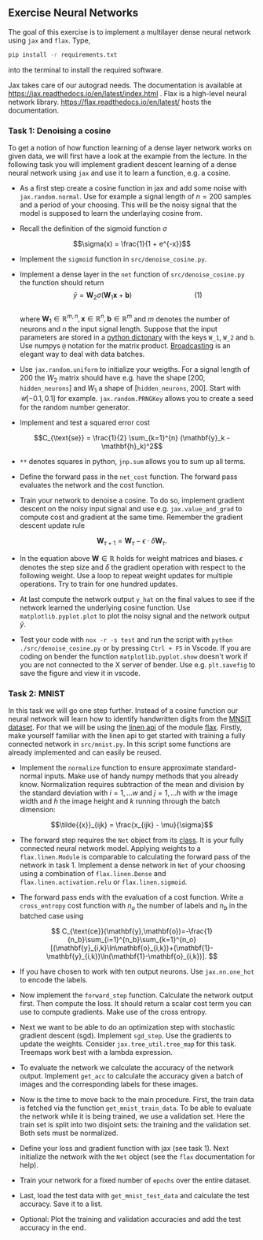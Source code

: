 ## Exercise Neural Networks

The goal of this exercise is to implement a multilayer dense neural network using `jax` and `flax`.
Type,

```bash
pip install -r requirements.txt
```

into the terminal to install the required software.

Jax takes care of our autograd needs. The documentation is available at https://jax.readthedocs.io/en/latest/index.html . Flax is a high-level neural network library. https://flax.readthedocs.io/en/latest/ hosts the documentation.

### Task 1: Denoising a cosine

To get a notion of how function learning of a dense layer network works on given data, we will first have a look at the example from the lecture. In the following task you will implement gradient descent learning of a dense neural network using `jax` and use it to learn a function, e.g. a cosine.

- As a first step create a cosine function in jax and add some noise with `jax.random.normal`. Use for example a signal length of $n = 200$ samples and a period of your choosing. This will be the noisy signal that the model is supposed to learn the underlaying cosine from.

- Recall the definition of the sigmoid function $\sigma$

$$\sigma(x) = \frac{1}{1 + e^{-x}}$$


- Implement the `sigmoid` function in `src/denoise_cosine.py`.


- Implement a dense layer in the `net` function of `src/denoise_cosine.py` the function should return
   $$\hat{y} = \mathbf{W}_2 \sigma(\mathbf{W}_1 \mathbf{x} + \mathbf{b})\qquad\qquad\qquad\qquad(1)$$  
   where $\mathbf{W}_1\in \mathbb{R}^{m,n}, \mathbf{x}\in\mathbb{R}^n, \mathbf{b}\in\mathbb{R}^m$ and $m$ denotes the number of neurons and $n$ the input signal length. Suppose that the input parameters are stored in a [python dictonary](https://docs.python.org/3/tutorial/datastructures.html#dictionaries) with the keys `W_1`, `W_2` and `b`.  
   Use numpys `@` notation for the matrix product. [Broadcasting](https://numpy.org/doc/stable/user/basics.broadcasting.html) is an elegant way to deal with data batches.

- Use `jax.random.uniform` to initialize your weigths. For a signal length of $200$ the $W_2$ matrix should have e.g. have the shape [200, `hidden_neurons`] and $W_1$ a shape of [`hidden_neurons`, 200]. Start with $\mathcal{U}[-0.1, 0.1]$ for example. `jax.random.PRNGKey` allows you to create a seed for the random number generator.

- Implement and test a squared error cost

$$C_{\text{se}} = \frac{1}{2} \sum_{k=1}^{n} (\mathbf{y}_k - \mathbf{h}_k)^2$$

- `**` denotes squares in python, `jnp.sum` allows you to sum up all terms.

- Define the forward pass in the `net_cost` function. The forward pass evaluates the network and the cost function.

- Train your network to denoise a cosine. To do so, implement gradient descent on the noisy input signal and use e.g. `jax.value_and_grad` to compute cost and gradient at the same time. Remember the gradient descent update rule  

$$\mathbf{W}_{\tau + 1} = \mathbf{W}_\tau - \epsilon \cdot \delta\mathbf{W}_{\tau}.$$  


- In the equation above $\mathbf{W} \in \mathbb{R}$ holds for weight matrices and biases. $\epsilon$ denotes the step size and $\delta$ the gradient operation with respect to the following weight.  Use a loop to repeat weight updates for multiple operations. Try to train for one hundred updates.

- At last compute the network output `y_hat` on the final values to see if the network learned the underlying cosine function. Use `matplotlib.pyplot.plot` to plot the noisy signal and the network output $\hat{y}$.

- Test your code with `nox -r -s test` and run the script with `python ./src/denoise_cosine.py` or by pressing `Ctrl + F5` in Vscode. If you are coding on bender the function `matplotlib.pyplot.show` doesn't work if you are not connected to the X server of bender. Use e.g. `plt.savefig` to save the figure and view it in vscode.



### Task 2: MNIST
In this task we will go one step further. Instead of a cosine function our neural network will learn how to identify handwritten digits from the [MNSIT dataset](http://yann.lecun.com/exdb/mnist/). For that we will be using the [linen api](https://flax.readthedocs.io/en/latest/api_reference/flax.linen.html) of the module [flax](https://flax.readthedocs.io/en/latest/). Firstly, make yourself familiar with the linen api to get started with training a fully connected network in `src/mnist.py`. In this script some functions are already implemented and can easily be reused.

- Implement the `normalize` function to ensure approximate standard-normal inputs. Make use of handy numpy methods that you already know. Normalization requires subtraction of the mean and division by the standard deviation with $i = 1, \dots w$ and $j = 1, \dots h$ with $w$ the image width and $h$ the image height and $k$ running through the batch dimension:

$$\tilde{{x}}_{ijk} = \frac{x_{ijk} - \mu}{\sigma}$$

- The forward step requires the `Net` object from its [class](https://docs.python.org/3/tutorial/classes.html). It is your fully connected neural network model. Applying weights to a `flax.linen.Module` is comparable to calculating the forward pass of the network in task 1. Implement a dense network in `Net` of your choosing using a combination of `flax.linen.Dense` and `flax.linen.activation.relu` or `flax.linen.sigmoid`.

- The forward pass ends with the evaluation of a cost function. Write a `cross_entropy` cost function with $n_o$ the number of labels and $n_b$ in the batched case using
   
$$ C_{\text{ce}}(\mathbf{y},\mathbf{o})=-\frac{1}{n_b}\sum_{i=1}^{n_b}\sum_{k=1}^{n_o}[(\mathbf{y}_{i,k}\ln\mathbf{o}_{i,k})+(\mathbf{1}-\mathbf{y}_{i,k})\ln(\mathbf{1}-\mathbf{o}_{i,k})]. $$

- If you have chosen to work with ten output neurons. Use `jax.nn.one_hot` to encode the labels.

- Now implement the `forward_step` function. Calculate the network output first. Then compute the loss. It should return a scalar cost term you can use to compute gradients. Make use of the cross entropy.

- Next we want to be able to do an optimization step with stochastic gradient descent (sgd). Implement `sgd_step`. Use the gradients to update the weights. Consider `jax.tree_util.tree_map` for this task. Treemaps work best with a lambda expression.

- To evaluate the network we calculate the accuracy of the network output. Implement `get_acc` to calculate the accuracy given a batch of images and the corresponding labels for these images.

- Now is the time to move back to the main procedure. First, the train data is fetched via the function `get_mnist_train_data`. To be able to evaluate the network while it is being trained, we use a validation set. Here the train set is split into two disjoint sets: the training and the validation set. Both sets must be normalized.

- Define your loss and gradient function with jax (see task 1). Next initialize the network with the `Net` object (see the `flax` documentation for help).

- Train your network for a fixed number of `epochs` over the entire dataset.
    
- Last, load the test data with `get_mnist_test_data` and calculate the test accuracy. Save it to a list.

- Optional: Plot the training and validation accuracies and add the test accuracy in the end.
